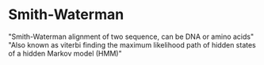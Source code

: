 # Smith-Waterman
"Smith-Waterman alignment of two sequence, can be DNA or amino acids" "Also known as viterbi finding the maximum likelihood path of hidden states of a hidden Markov model (HMM)"
